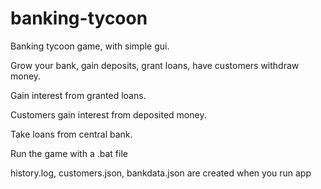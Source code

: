 # banking-tycoon
Banking tycoon game, with simple gui. 

Grow your bank, gain deposits, grant loans, have customers withdraw money. 

Gain interest from granted loans.

Customers gain interest from deposited money.

Take loans from central bank.




Run the game with a .bat file



history.log, customers.json, bankdata.json are created when you run app
